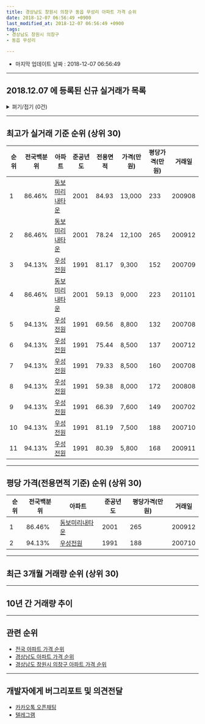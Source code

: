 ```yaml
---
title: 경상남도 창원시 의창구 동읍 무성리 아파트 가격 순위
date: 2018-12-07 06:56:49 +0900
last_modified_at: 2018-12-07 06:56:49 +0900
tags:
- 경상남도 창원시 의창구
- 동읍 무성리

---
```


* 마지막 업데이트 날짜 : 2018-12-07 06:56:49

---

## 2018.12.07 에 등록된 신규 실거래가 목록

<details>
<summary>펴기/접기 (0건)</summary>
<div markdown="1">

|아파트|전국백분위|준공년도|전용면적|가격(만원)|평당가격(만원)|거래일|
|---|---|---|---|---|---|---|
|없음|||||||


</div>
</details>

---

## 최고가 실거래 기준 순위 (상위 30)


|순위|전국백분위|아파트|준공년도|전용면적|가격(만원)|평당가격(만원)|거래일|
|---|---|---|---|---|---|---|---|
|1|86.46%|[동보미리내타운](https://search.naver.com/search.naver?query=%EA%B2%BD%EC%83%81%EB%82%A8%EB%8F%84+%EC%B0%BD%EC%9B%90%EC%8B%9C+%EC%9D%98%EC%B0%BD%EA%B5%AC+%EB%8F%99%EC%9D%8D+%EB%AC%B4%EC%84%B1%EB%A6%AC+%EB%8F%99%EB%B3%B4%EB%AF%B8%EB%A6%AC%EB%82%B4%ED%83%80%EC%9A%B4)|2001|84.93|13,000|233|200908|
|2|86.46%|[동보미리내타운](https://search.naver.com/search.naver?query=%EA%B2%BD%EC%83%81%EB%82%A8%EB%8F%84+%EC%B0%BD%EC%9B%90%EC%8B%9C+%EC%9D%98%EC%B0%BD%EA%B5%AC+%EB%8F%99%EC%9D%8D+%EB%AC%B4%EC%84%B1%EB%A6%AC+%EB%8F%99%EB%B3%B4%EB%AF%B8%EB%A6%AC%EB%82%B4%ED%83%80%EC%9A%B4)|2001|78.24|12,100|265|200912|
|3|94.13%|[우성전원](https://search.naver.com/search.naver?query=%EA%B2%BD%EC%83%81%EB%82%A8%EB%8F%84+%EC%B0%BD%EC%9B%90%EC%8B%9C+%EC%9D%98%EC%B0%BD%EA%B5%AC+%EB%8F%99%EC%9D%8D+%EB%AC%B4%EC%84%B1%EB%A6%AC+%EC%9A%B0%EC%84%B1%EC%A0%84%EC%9B%90)|1991|81.17|9,300|152|200709|
|4|86.46%|[동보미리내타운](https://search.naver.com/search.naver?query=%EA%B2%BD%EC%83%81%EB%82%A8%EB%8F%84+%EC%B0%BD%EC%9B%90%EC%8B%9C+%EC%9D%98%EC%B0%BD%EA%B5%AC+%EB%8F%99%EC%9D%8D+%EB%AC%B4%EC%84%B1%EB%A6%AC+%EB%8F%99%EB%B3%B4%EB%AF%B8%EB%A6%AC%EB%82%B4%ED%83%80%EC%9A%B4)|2001|59.13|9,000|223|201101|
|5|94.13%|[우성전원](https://search.naver.com/search.naver?query=%EA%B2%BD%EC%83%81%EB%82%A8%EB%8F%84+%EC%B0%BD%EC%9B%90%EC%8B%9C+%EC%9D%98%EC%B0%BD%EA%B5%AC+%EB%8F%99%EC%9D%8D+%EB%AC%B4%EC%84%B1%EB%A6%AC+%EC%9A%B0%EC%84%B1%EC%A0%84%EC%9B%90)|1991|69.56|8,800|132|200708|
|6|94.13%|[우성전원](https://search.naver.com/search.naver?query=%EA%B2%BD%EC%83%81%EB%82%A8%EB%8F%84+%EC%B0%BD%EC%9B%90%EC%8B%9C+%EC%9D%98%EC%B0%BD%EA%B5%AC+%EB%8F%99%EC%9D%8D+%EB%AC%B4%EC%84%B1%EB%A6%AC+%EC%9A%B0%EC%84%B1%EC%A0%84%EC%9B%90)|1991|75.44|8,500|137|200712|
|7|94.13%|[우성전원](https://search.naver.com/search.naver?query=%EA%B2%BD%EC%83%81%EB%82%A8%EB%8F%84+%EC%B0%BD%EC%9B%90%EC%8B%9C+%EC%9D%98%EC%B0%BD%EA%B5%AC+%EB%8F%99%EC%9D%8D+%EB%AC%B4%EC%84%B1%EB%A6%AC+%EC%9A%B0%EC%84%B1%EC%A0%84%EC%9B%90)|1991|79.33|8,500|160|200708|
|8|94.13%|[우성전원](https://search.naver.com/search.naver?query=%EA%B2%BD%EC%83%81%EB%82%A8%EB%8F%84+%EC%B0%BD%EC%9B%90%EC%8B%9C+%EC%9D%98%EC%B0%BD%EA%B5%AC+%EB%8F%99%EC%9D%8D+%EB%AC%B4%EC%84%B1%EB%A6%AC+%EC%9A%B0%EC%84%B1%EC%A0%84%EC%9B%90)|1991|59.38|8,000|172|200808|
|9|94.13%|[우성전원](https://search.naver.com/search.naver?query=%EA%B2%BD%EC%83%81%EB%82%A8%EB%8F%84+%EC%B0%BD%EC%9B%90%EC%8B%9C+%EC%9D%98%EC%B0%BD%EA%B5%AC+%EB%8F%99%EC%9D%8D+%EB%AC%B4%EC%84%B1%EB%A6%AC+%EC%9A%B0%EC%84%B1%EC%A0%84%EC%9B%90)|1991|66.39|7,600|149|200702|
|10|94.13%|[우성전원](https://search.naver.com/search.naver?query=%EA%B2%BD%EC%83%81%EB%82%A8%EB%8F%84+%EC%B0%BD%EC%9B%90%EC%8B%9C+%EC%9D%98%EC%B0%BD%EA%B5%AC+%EB%8F%99%EC%9D%8D+%EB%AC%B4%EC%84%B1%EB%A6%AC+%EC%9A%B0%EC%84%B1%EC%A0%84%EC%9B%90)|1991|81.19|7,500|188|200710|
|11|94.13%|[우성전원](https://search.naver.com/search.naver?query=%EA%B2%BD%EC%83%81%EB%82%A8%EB%8F%84+%EC%B0%BD%EC%9B%90%EC%8B%9C+%EC%9D%98%EC%B0%BD%EA%B5%AC+%EB%8F%99%EC%9D%8D+%EB%AC%B4%EC%84%B1%EB%A6%AC+%EC%9A%B0%EC%84%B1%EC%A0%84%EC%9B%90)|1991|80.39|5,800|168|200911|


---

## 평당 가격(전용면적 기준) 순위 (상위 30)


|순위|전국백분위|아파트|준공년도|평당가격(만원)|거래일|
|---|---|---|---|---|---|
|1|86.46%|[동보미리내타운](https://search.naver.com/search.naver?query=%EA%B2%BD%EC%83%81%EB%82%A8%EB%8F%84+%EC%B0%BD%EC%9B%90%EC%8B%9C+%EC%9D%98%EC%B0%BD%EA%B5%AC+%EB%8F%99%EC%9D%8D+%EB%AC%B4%EC%84%B1%EB%A6%AC+%EB%8F%99%EB%B3%B4%EB%AF%B8%EB%A6%AC%EB%82%B4%ED%83%80%EC%9A%B4)|2001|265|200912|
|2|94.13%|[우성전원](https://search.naver.com/search.naver?query=%EA%B2%BD%EC%83%81%EB%82%A8%EB%8F%84+%EC%B0%BD%EC%9B%90%EC%8B%9C+%EC%9D%98%EC%B0%BD%EA%B5%AC+%EB%8F%99%EC%9D%8D+%EB%AC%B4%EC%84%B1%EB%A6%AC+%EC%9A%B0%EC%84%B1%EC%A0%84%EC%9B%90)|1991|188|200710|


---

## 최근 3개월 거래량 순위 (상위 30)


<div style="width:100%;">
    <canvas id="deal_count_ranking" height="250"></canvas>
</div>


<script>
new Chart(document.getElementById("deal_count_ranking"), {
    type: 'horizontalBar',
    data: {
        labels: ['우성전원', '동보미리내타운'],
        datasets: [{
            label: '실거래 수',
            data: [1, 1],
            borderColor: "rgba(255, 0, 128, 1)",
            backgroundColor: "rgba(255, 0, 128, 0.5)",
            fill: false,
        }]
    },
    options: {
        responsive: true,
        title: {
            display: true,
            text: '최근 3개월 거래량 순위'
        },
        tooltips: {
            mode: 'index',
            intersect: false,
            callbacks: {
                title: function(tooltipItems, data) {
                    return "실거래 수:";
                },
                label: function(tooltipItem, data) {
                    return data.labels[tooltipItem.index] + ": " + tooltipItem.xLabel;
                }
            }
        },
        hover: {
            mode: 'nearest',
            intersect: true
        },
        scales: {
            xAxes: [{
                display: true,
                scaleLabel: {
                    display: true,
                    labelString: '실거래 수'
                },
                ticks: {
                    suggestedMin: 0,
                }
            }],
            yAxes: [{
                display: true,
                ticks: {
                    autoSkip: false,
                    callback: function(value, index, values) {
                        if (value.length > 15)
                            return value.substr(0, 13) + "...";
                        else
                            return value;
                    }
                },
                scaleLabel: {
                    display: false,
                }
            }]
        }
    }
});

</script>


---

## 10년 간 거래량 추이


<div style="width:100%;">
    <canvas id="deal_progress" height="250"></canvas>
</div>

<script>
new Chart(document.getElementById("deal_progress"), {
    type: 'line',
    data: {
        labels: ['200812','200901','200902','200903','200904','200905','200906','200907','200908','200909','200910','200911','200912','201001','201002','201003','201004','201005','201006','201007','201008','201009','201010','201011','201012','201101','201102','201103','201104','201105','201106','201107','201108','201109','201110','201111','201112','201201','201202','201203','201204','201205','201206','201207','201208','201209','201210','201211','201212','201301','201302','201303','201304','201305','201306','201307','201308','201309','201310','201311','201312','201401','201402','201403','201404','201405','201406','201407','201408','201409','201410','201411','201412','201501','201502','201503','201504','201505','201506','201507','201508','201509','201510','201511','201512','201601','201602','201603','201604','201605','201606','201607','201608','201609','201610','201611','201612','201701','201702','201703','201704','201705','201706','201707','201708','201709','201710','201711','201712','201801','201802','201803','201804','201805','201806','201807','201808','201809','201810','201811','201812'],
        datasets: [{
            label: '실거래 수',
            pointRadius: 1,
            data: [1, 0, 0, 0, 1, 2, 0, 1, 2, 5, 4, 1, 3, 0, 1, 4, 4, 4, 3, 4, 5, 3, 1, 0, 4, 3, 2, 6, 7, 1, 0, 1, 1, 5, 3, 0, 1, 1, 0, 0, 3, 2, 0, 4, 0, 0, 0, 2, 3, 2, 1, 2, 2, 4, 0, 3, 1, 0, 3, 3, 1, 1, 3, 2, 1, 1, 1, 0, 1, 1, 0, 2, 2, 0, 1, 3, 1, 1, 4, 0, 2, 4, 3, 4, 1, 2, 0, 4, 2, 0, 0, 2, 2, 1, 3, 2, 2, 0, 2, 1, 1, 0, 1, 1, 0, 0, 0, 1, 0, 0, 1, 2, 0, 0, 1, 0, 0, 0, 1, 1, 0],
            borderColor: "rgba(255, 201, 14, 1)",
            backgroundColor: "rgba(255, 201, 14, 0.5)",
            fill: true,
        }]
    },
    options: {
        responsive: true,
        title: {
            display: true,
            text: '10년간 거래량 추이'
        },
        tooltips: {
            mode: 'index',
            intersect: false,
        },
        hover: {
            mode: 'nearest',
            intersect: true
        },
        scales: {
            xAxes: [{
                display: true,
                scaleLabel: {
                    display: true,
                    labelString: '년/월'
                }
            }],
            yAxes: [{
                display: true,
                ticks: {
                    suggestedMin: 0,
                },
                scaleLabel: {
                    display: true,
                    labelString: '실거래 수'
                }
            }]
        }
    }
});

</script>


---

## 관련 순위

- [전국 아파트 가격 순위](https://inasie.github.io/apt-ranking/전국)
- [경상남도 아파트 가격 순위](https://inasie.github.io/apt-ranking/경상남도)
- [경상남도 창원시 의창구 아파트 가격 순위](https://inasie.github.io/apt-ranking/경상남도-창원시-의창구)


---

## 개발자에게 버그리포트 및 의견전달

- [카카오톡 오픈채팅](https://open.kakao.com/o/gLJUAP4)
- [텔레그램](https://t.me/inasie)


